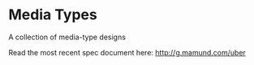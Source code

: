 # Media Types

A collection of media-type designs

Read the most recent spec document here: http://g.mamund.com/uber

